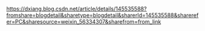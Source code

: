 https://dxiang.blog.csdn.net/article/details/145535588?fromshare=blogdetail&sharetype=blogdetail&sharerId=145535588&sharerefer=PC&sharesource=weixin_56334307&sharefrom=from_link
